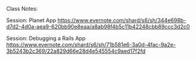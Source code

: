 Class Notes:

Session: Planet App
https://www.evernote.com/shard/s6/sh/344e698b-d7d2-4d0a-aea9-620bb90e8eaa/a8ab98f4b5c11b42248cbb89ccc3d2c0

Session: Debugging a Rails App
https://www.evernote.com/shard/s6/sh/71b581e6-3a0d-4fac-9a2e-3b5243b2c369/22a829d66e28d4e545554c9aed17f2fd

